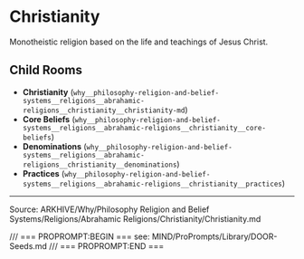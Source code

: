 # Christianity

Monotheistic religion based on the life and teachings of Jesus Christ.

## Child Rooms
- **Christianity** (`why__philosophy-religion-and-belief-systems__religions__abrahamic-religions__christianity__christianity-md`)
- **Core Beliefs** (`why__philosophy-religion-and-belief-systems__religions__abrahamic-religions__christianity__core-beliefs`)
- **Denominations** (`why__philosophy-religion-and-belief-systems__religions__abrahamic-religions__christianity__denominations`)
- **Practices** (`why__philosophy-religion-and-belief-systems__religions__abrahamic-religions__christianity__practices`)

---
Source: ARKHIVE/Why/Philosophy Religion and Belief Systems/Religions/Abrahamic Religions/Christianity/Christianity.md

/// === PROPROMPT:BEGIN ===
see: MIND/ProPrompts/Library/DOOR-Seeds.md
/// === PROPROMPT:END ===
